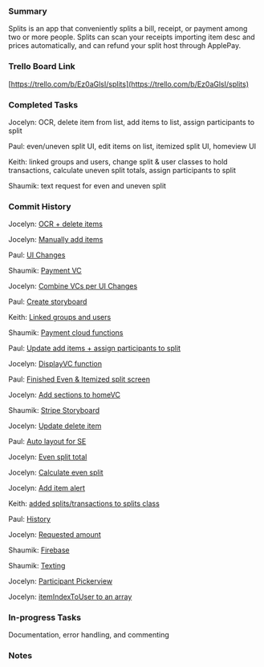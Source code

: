 ### Summary

Splits is an app that conveniently splits a bill, receipt, or payment among two or more people. Splits can scan your receipts importing item desc and prices automatically, and can refund your split host through ApplePay.

### Trello Board Link

[https://trello.com/b/Ez0aGlsI/splits](https://trello.com/b/Ez0aGlsI/splits)


### Completed Tasks
Jocelyn: OCR, delete item from list, add items to list, assign participants to split

Paul: even/uneven split UI, edit items on list, itemized split UI, homeview UI

Keith: linked groups and users, change split & user classes to hold transactions, calculate uneven split totals, assign participants to split

Shaumik: text request for even and uneven split


### Commit History
Jocelyn: [OCR + delete items](https://github.com/ECS189E/project-w21-splits/tree/68a48044d46bdf706e9d3fd3a18af26b6837b27b)

Jocelyn: [Manually add items](https://github.com/ECS189E/project-w21-splits/tree/7a20e14c57df744aacf89d6be85c288c41b95722)

Paul: [UI Changes](https://github.com/ECS189E/project-w21-splits/tree/68a48044d46bdf706e9d3fd3a18af26b6837b27b)

Shaumik: [Payment VC](665c10800a2843098884059f6fb8cff3d7cd86b3)

Jocelyn: [Combine VCs per UI Changes](https://github.com/ECS189E/project-w21-splits/tree/68a48044d46bdf706e9d3fd3a18af26b6837b27b)

Paul: [Create storyboard](https://github.com/ECS189E/project-w21-splits/tree/68a48044d46bdf706e9d3fd3a18af26b6837b27b)

Keith: [Linked groups and users](https://github.com/ECS189E/project-w21-splits/tree/4a58cb5f946f2189533ced96002c23781c7c5ca2)

Shaumik: [Payment cloud functions](https://github.com/ECS189E/project-w21-splits/tree/89348075bdd093d3db5b099c16a42e6628d6dee0)

Paul: [Update add items + assign participants to split](https://github.com/ECS189E/project-w21-splits/tree/89348075bdd093d3db5b099c16a42e6628d6dee0)

Jocelyn: [DisplayVC function](https://github.com/ECS189E/project-w21-splits/tree/7bd96fd37e0afb4fbcac4ce9eff8ee91a0ddfd15)

Paul: [Finished Even & Itemized split screen](https://github.com/ECS189E/project-w21-splits/tree/89348075bdd093d3db5b099c16a42e6628d6dee0)

Jocelyn: [Add sections to homeVC](https://github.com/ECS189E/project-w21-splits/tree/39c9ad93237d01dcbe7f8601d8f50c9fd70a64fe)

Shaumik: [Stripe Storyboard](7d5d044e1d5b237a576f3750b2cd6703ed117999)

Jocelyn: [Update delete item](https://github.com/ECS189E/project-w21-splits/tree/7bd96fd37e0afb4fbcac4ce9eff8ee91a0ddfd15)

Paul: [Auto layout for SE](https://github.com/ECS189E/project-w21-splits/tree/5f0f792ed652ad50c89a362882b118d165ebbddb) 

Jocelyn: [Even split total](https://github.com/ECS189E/project-w21-splits/tree/7bd96fd37e0afb4fbcac4ce9eff8ee91a0ddfd15)

Jocelyn: [Calculate even split](https://github.com/ECS189E/project-w21-splits/tree/4b1d2e721821897feaba8568a3c1449a803ba1bd)

Jocelyn: [Add item alert](https://github.com/ECS189E/project-w21-splits/tree/f5f077e1eeb2cd5d86bba546bd686e4c6a71f1a0)

Keith: [added splits/transactions to splits class](https://github.com/ECS189E/project-w21-splits/tree/c0b9e21a08e53abf15b49012fee1a8d7d547bfbc)

Paul: [History](https://github.com/ECS189E/project-w21-splits/tree/ae2cedb9deca3485166637b3cc7b4dc8da1973ab)

Jocelyn: [Requested amount](https://github.com/ECS189E/project-w21-splits/tree/098c19b64f113de843dc1ec2270798ee3a9d5d02)

Shaumik: [Firebase](https://github.com/ECS189E/project-w21-splits/tree/bcea8d067ec343b01f12ebb91cbd80239e353a3f)

Shaumik: [Texting](https://github.com/ECS189E/project-w21-splits/tree/8d13372a0175cbbd9231be9cdefbfd8a92a370f4)

Jocelyn: [Participant Pickerview](https://github.com/ECS189E/project-w21-splits/tree/35905e4034973843f9e5f40523a3db1749130d58)

Jocelyn: [itemIndexToUser to an array](https://github.com/ECS189E/project-w21-splits/tree/3c891f5703aa0b89a70a8b8010cf93dcb967678f)

### In-progress Tasks
Documentation, error handling, and commenting


### Notes
